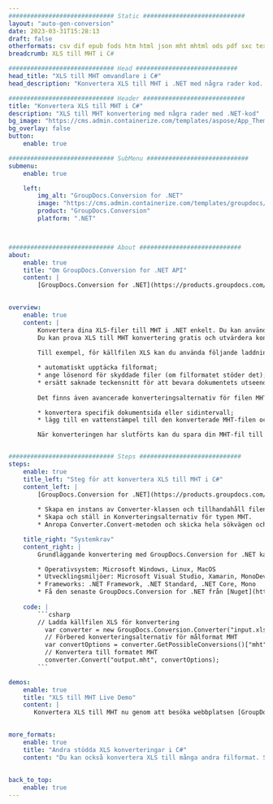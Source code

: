 ```yaml
---
############################# Static ############################
layout: "auto-gen-conversion"
date: 2023-03-31T15:28:13
draft: false
otherformats: csv dif epub fods htm html json mht mhtml ods pdf sxc tex tsv xlam xls xlsb xlsm xlsx xlt xltm xltx xml xps
breadcrumb: XLS till MHT i C#

############################# Head ############################
head_title: "XLS till MHT omvandlare i C#"
head_description: "Konvertera XLS till MHT i .NET med några rader kod. Använd GroupDocs Document Conversion API för att konvertera över 160 filformat."

############################# Header ############################
title: "Konvertera XLS till MHT i C#"
description: "XLS till MHT konvertering med några rader med .NET-kod"
bg_image: "https://cms.admin.containerize.com/templates/aspose/App_Themes/V3/images/bg/header1.png"
bg_overlay: false
button:
    enable: true

############################# SubMenu ############################
submenu:
    enable: true

    left:
        img_alt: "GroupDocs.Conversion for .NET"
        image: "https://cms.admin.containerize.com/templates/groupdocs/images/product-logos/90x90-noborder/groupdocs-conversion-net.png"
        product: "GroupDocs.Conversion"
        platform: ".NET"



############################# About ############################
about:
    enable: true
    title: "Om GroupDocs.Conversion for .NET API"
    content: |
        [GroupDocs.Conversion for .NET](https://products.groupdocs.com/conversion/net/) kan användas för att konvertera Microsoft Word, Excel, PowerPoint, PDF, Visio och andra format. GroupDocs.Conversion är ett fristående API som är lämpligt för back-end och interna system där hög prestanda krävs. Det beror inte på någon programvara som Microsoft eller Open Office.
    

overview:
    enable: true
    content: |
        Konvertera dina XLS-filer till MHT i .NET enkelt. Du kan använda bara ett par C# kodrader i valfri plattform som du vill, som - Windows, Linux, macOS.
        Du kan prova XLS till MHT konvertering gratis och utvärdera konverteringsresultatens kvalitet. Tillsammans med enkla filkonverteringsscenarier kan du prova mer avancerade alternativ för att ladda källfilen XLS och för att spara resultatet MHT. 
        
        Till exempel, för källfilen XLS kan du använda följande laddningsalternativ:

        * automatiskt upptäcka filformat;
        * ange lösenord för skyddade filer (om filformatet stöder det);
        * ersätt saknade teckensnitt för att bevara dokumentets utseende.
        
        Det finns även avancerade konverteringsalternativ för filen MHT:

        * konvertera specifik dokumentsida eller sidintervall;
        * lägg till en vattenstämpel till den konverterade MHT-filen och många fler.

        När konverteringen har slutförts kan du spara din MHT-fil till den lokala filsökvägen eller någon tredje parts lagring som FTP, Amazon S3, Google Drive, Dropbox etc. Observera - för att konvertera XLS till {{ TO}} det finns inget behov av någon ytterligare programvara installerad - som MS Office, Open Office, Adobe Acrobat Reader etc.


############################# Steps ############################
steps:
    enable: true
    title_left: "Steg för att konvertera XLS till MHT i C#"
    content_left: |
        [GroupDocs.Conversion for .NET](https://products.groupdocs.com/conversion/net/) gör det enkelt för utvecklare att konvertera en XLS-fil till MHT med några rader kod.
        
        * Skapa en instans av Converter-klassen och tillhandahåll filen XLS med den fullständiga sökvägen
        * Skapa och ställ in Konverteringsalternativ för typen MHT.
        * Anropa Converter.Convert-metoden och skicka hela sökvägen och formatet (MHT) som en parameter

    title_right: "Systemkrav"
    content_right: |
        Grundläggande konvertering med GroupDocs.Conversion for .NET kan göras med bara några enkla steg. Våra API:er stöds på alla större plattformar och operativsystem. Innan du kör koden nedan, se till att du har följande förutsättningar installerade på ditt system.

        * Operativsystem: Microsoft Windows, Linux, MacOS
        * Utvecklingsmiljöer: Microsoft Visual Studio, Xamarin, MonoDevelop
        * Frameworks: .NET Framework, .NET Standard, .NET Core, Mono
        * Få den senaste GroupDocs.Conversion for .NET från [Nuget](https://www.nuget.org/packages/groupdocs.conversion)
         
    code: |
        ```csharp    
        // Ladda källfilen XLS för konvertering
          var converter = new GroupDocs.Conversion.Converter("input.xls");
          // Förbered konverteringsalternativ för målformat MHT
          var convertOptions = converter.GetPossibleConversions()["mht"].ConvertOptions;
          // Konvertera till formatet MHT
          converter.Convert("output.mht", convertOptions);
        ```

demos:
    enable: true
    title: "XLS till MHT Live Demo"
    content: |
       Konvertera XLS till MHT nu genom att besöka webbplatsen [GroupDocs.Conversion App](https://products.groupdocs.app/conversion/family). Onlinedemo har följande fördelar
          

more_formats:
    enable: true
    title: "Andra stödda XLS konverteringar i C#"
    content: "Du kan också konvertera XLS till många andra filformat. Se listan nedan."
       
       
back_to_top:
    enable: true
---
```

